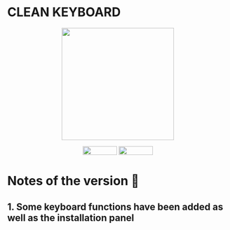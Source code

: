 # CLEAN KEYBOARD


<p align="center">
  <img width="256" height="256" src="https://i.imgur.com/JiBlPaT.png">
</p>


<p align="center">
  <img width="78" height="20" src="https://i.imgur.com/Z8rsYDh.png">
  <img width="78" height="20" src="https://i.imgur.com/XcZMirD.png">
</p>

# Notes of the version 📝

## 1. Some keyboard functions have been added as well as the installation panel